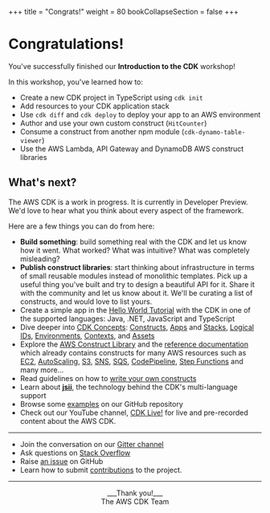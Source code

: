 +++
title = "Congrats!"
weight = 80
bookCollapseSection = false
+++

# Congratulations!

You've successfully finished our __Introduction to the CDK__ workshop!

In this workshop, you've learned how to:

- Create a new CDK project in TypeScript using `cdk init`
- Add resources to your CDK application stack
- Use `cdk diff` and `cdk deploy` to deploy your app to an AWS environment
- Author and use your own custom construct (`HitCounter`)
- Consume a construct from another npm module (`cdk-dynamo-table-viewer`)
- Use the AWS Lambda, API Gateway and DynamoDB AWS construct libraries

## What's next?

The AWS CDK is a work in progress. It is currently in Developer Preview. We'd
love to hear what you think about every aspect of the framework.

Here are a few things you can do from here:

* __Build something__: build something real with the CDK and let us know how it
  went. What worked? What was intuitive? What was completely misleading?
* __Publish construct libraries__: start thinking about infrastructure in terms
  of small reusable modules instead of monolithic templates. Pick up a useful
  thing you've built and try to design a beautiful API for it. Share it with the
  community and let us know about it. We'll be curating a list of constructs,
  and would love to list yours.
* Create a simple app in the [Hello World Tutorial](https://docs.aws.amazon.com/CDK/latest/userguide/hello_world_tutorial.html)
  with the CDK in one of the supported languages: Java, .NET, JavaScript and TypeScript
* Dive deeper into [CDK
  Concepts](https://docs.aws.amazon.com/cdk/latest/guide/core_concepts.html):
  [Constructs](https://docs.aws.amazon.com/CDK/latest/userguide/constructs.html),
  [Apps](https://docs.aws.amazon.com/CDK/latest/userguide/apps.html) and [Stacks](https://docs.aws.amazon.com/CDK/latest/userguide/stacks.html),
  [Logical IDs](https://docs.aws.amazon.com/cdk/latest/guide/identifiers.html#identifiers_logical_ids),
  [Environments](https://docs.aws.amazon.com/cdk/latest/guide/apps_and_stacks.html#environments),
  [Contexts](https://docs.aws.amazon.com/cdk/latest/guide/context.html),
  and [Assets](https://docs.aws.amazon.com/CDK/latest/userguide/assets.html)
* Explore the [AWS Construct
  Library](https://docs.aws.amazon.com/CDK/latest/userguide/aws_construct_lib.html) and the
  [reference documentation](https://docs.aws.amazon.com/cdk/api/latest/docs/aws-construct-library.html)
  which already contains constructs for many AWS resources such as
  [EC2](https://docs.aws.amazon.com/cdk/api/latest/docs/aws-ec2-readme.html),
  [AutoScaling](https://docs.aws.amazon.com/cdk/api/latest/docs/aws-autoscaling-readme.html),
  [S3](https://docs.aws.amazon.com/cdk/api/latest/docs/aws-s3-readme.html),
  [SNS](https://docs.aws.amazon.com/cdk/api/latest/docs/aws-sns-readme.html),
  [SQS](https://docs.aws.amazon.com/cdk/api/latest/docs/aws-sqs-readme.html),
  [CodePipeline](https://docs.aws.amazon.com/cdk/api/latest/docs/aws-codepipeline-readme.html),
  [Step Functions](https://docs.aws.amazon.com/cdk/api/latest/docs/aws-stepfunctions-readme.html)
  and many more...
* Read guidelines on how to [write your own
  constructs](https://docs.aws.amazon.com/CDK/latest/userguide/writing_constructs.html)
* Learn about [__jsii__](https://github.com/awslabs/jsii), the technology
  behind the CDK's multi-language support
* Browse some [examples](https://github.com/aws-samples/aws-cdk-examples) on our GitHub repository
* Check out our YouTube channel, [CDK Live!](https://bit.ly/cdk-live) for live and pre-recorded content about the AWS CDK.

-----

* Join the conversation on our [Gitter channel](https://gitter.im/awslabs/aws-cdk)
* Ask questions on [Stack Overflow](https://stackoverflow.com/questions/tagged/aws-cdk)
* Raise [an issue](https://github.com/awslabs/aws-cdk/issues/new) on GitHub
* Learn how to submit
  [contributions](https://github.com/awslabs/aws-cdk/blob/master/CONTRIBUTING.md)
  to the project.

-----

<center>
___Thank you!___<br/>
The AWS CDK Team
</center>
